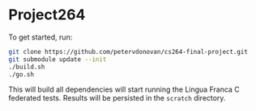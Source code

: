 # Project264

To get started, run:

```sh
git clone https://github.com/petervdonovan/cs264-final-project.git
git submodule update --init
./build.sh
./go.sh
```

This will build all dependencies will start running the Lingua Franca C federated tests. Results will be persisted in the `scratch` directory.
